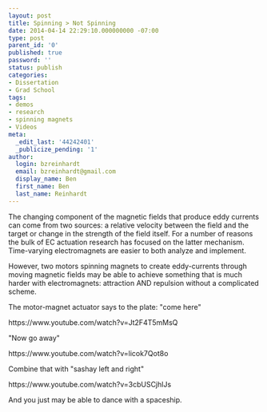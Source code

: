 ```yaml
---
layout: post
title: Spinning > Not Spinning
date: 2014-04-14 22:29:10.000000000 -07:00
type: post
parent_id: '0'
published: true
password: ''
status: publish
categories:
- Dissertation
- Grad School
tags:
- demos
- research
- spinning magnets
- Videos
meta:
  _edit_last: '44242401'
  _publicize_pending: '1'
author:
  login: bzreinhardt
  email: bzreinhardt@gmail.com
  display_name: Ben
  first_name: Ben
  last_name: Reinhardt
---
```

<p>The changing component of the magnetic fields that produce eddy currents can come from two sources: a relative velocity between the field and the target or change in the strength of the field itself. For a number of reasons the bulk of EC actuation research has focused on the latter mechanism. Time-varying electromagnets are easier to both analyze and implement.</p>
<p>However, two motors spinning magnets to create eddy-currents through moving magnetic fields may be able to achieve something that is much harder with electromagnets: attraction AND repulsion without a complicated scheme.</p>
<p>The motor-magnet actuator says to the plate: "come here"</p>
<p>https://www.youtube.com/watch?v=Jt2F4T5mMsQ</p>
<p>"Now go away"</p>
<p>https://www.youtube.com/watch?v=licok7Qot8o</p>
<p>Combine that with "sashay left and right"</p>
<p>https://www.youtube.com/watch?v=3cbUSCjhlJs</p>
<p>And you just may be able to dance with a spaceship.</p>
